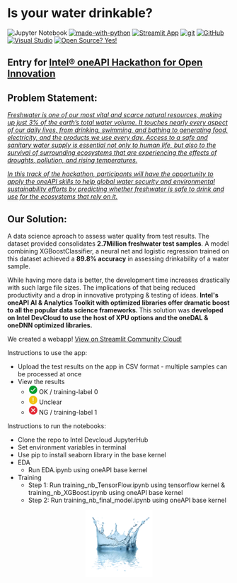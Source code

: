 # Is your water drinkable?

![Jupyter Notebook](https://img.shields.io/badge/Made%20with-Jupyter-orange?style=flat&logo=appveyor&logo=Jupyter)
[![made-with-python](https://img.shields.io/badge/Made%20with-Python-1f425f.svg)](https://www.python.org/)
[![Streamlit App](https://static.streamlit.io/badges/streamlit_badge_black_white.svg)](https://chahbaz-aman-intel-oneapi-water-quality-testing-app-z9u762.streamlit.app)
[![git](https://badgen.net/badge/icon/git?icon=git&label)](https://git-scm.com)
[![GitHub](https://badgen.net/badge/icon/github?icon=github&label)](https://github.com)
[![Visual Studio](https://badgen.net/badge/icon/visualstudio?icon=visualstudio&label)](https://visualstudio.microsoft.com)
[![Open Source? Yes!](https://badgen.net/badge/Open%20Source%20%3F/Yes%21/blue?icon=github)](https://github.com/Naereen/badges/)

<h2> 
  Entry for <a href="https://www.hackerearth.com/challenges/hackathon/intel-oneapi-hackathon-for-open-innovation/">Intel® oneAPI Hackathon for Open Innovation</a>
</h2>


## Problem Statement:
<i><a href="https://www.hackerearth.com/challenges/hackathon/intel-oneapi-hackathon-for-open-innovation/">
Freshwater is one of our most vital and scarce natural resources, making up just 3% of the earth’s total water volume. It touches nearly every aspect of our daily lives, from drinking, swimming, and bathing to generating food, electricity, and the products we use every day. Access to a safe and sanitary water supply is essential not only to human life, but also to the survival of surrounding ecosystems that are experiencing the effects of droughts, pollution, and rising temperatures.
</a></i>

<i><a href="https://www.hackerearth.com/challenges/hackathon/intel-oneapi-hackathon-for-open-innovation/">
In this track of the hackathon, <em>participants</em> will have the opportunity to apply the oneAPI skills to help global water security and environmental sustainability efforts by predicting whether freshwater is safe to drink and use for the ecosystems that rely on it.
</a></i>

## Our Solution:
A data science aproach to assess water quality from test results. The dataset provided consolidates <strong>2.7Million freshwater test samples</strong>. A model combining XGBoostClassifier, a neural net and logistic regression trained on this dataset achieved a <strong>89.8% accuracy</strong> in assessing drinkability of a water sample. 

While having more data is better, the development time increases drastically with such large file sizes. The implications of that being reduced productivity and a drop in innovative protyping & testing of ideas. <strong>Intel's oneAPI AI & Analytics Toolkit with optimized libraries offer dramatic boost to all the popular data science frameworks. </strong> This solution was <strong>developed on Intel DevCloud to use the host of XPU options and the oneDAL & oneDNN optimized libraries.</strong>

We created a webapp! [View on Streamlit Community Cloud!](https://chahbaz-aman-intel-oneapi-water-quality-testing-app-z9u762.streamlit.app/)

Instructions to use the app:
* Upload the test results on the app in CSV format - multiple samples can be processed at once
* View the results 
  * <img src = 'https://github.com/Chahbaz-Aman/datastore/blob/main/Intel-oneAPI/tick.jpg?raw=true' style = "height:20px"/> OK / training-label 0
  * <img src = 'https://github.com/Chahbaz-Aman/datastore/blob/main/Intel-oneAPI/warning.jpg?raw=true' style = "height:20px"/> Unclear
  * <img src = 'https://github.com/Chahbaz-Aman/datastore/blob/main/Intel-oneAPI/cross.jpg?raw=true' style = "height:20px"/> NG / training-label 1

Instructions to run the notebooks:
* Clone the repo to Intel Devcloud JupyterHub
* Set environment variables in terminal
* Use pip to install seaborn library in the base kernel
* EDA
  * Run EDA.ipynb using oneAPI base kernel
* Training 
  * Step 1: Run training_nb_TensorFlow.ipynb using tensorflow kernel & training_nb_XGBoost.ipynb using oneAPI base kernel
  * Step 2: Run training_nb_final_model.ipynb using oneAPI base kernel

<center><img src = 'https://github.com/Chahbaz-Aman/datastore/blob/main/Intel-oneAPI/3519f0c9523c78e1267b548e99bb2249.png?raw=true' style='width:30%'/></center>
